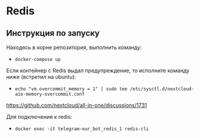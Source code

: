 # Redis
## Инструкция по запуску

Находясь в корне репозитория, выполнить команду:
* `docker-compose up`

Если контейнер с Redis выдал предупреждение, то исполните команду ниже (встретил на ubuntu):
* ```echo "vm.overcommit_memory = 1" | sudo tee /etc/sysctl.d/nextcloud-aio-memory-overcommit.conf```

https://github.com/nextcloud/all-in-one/discussions/1731

Для подключения к redis:
* ```docker exec -it telegram-our_bot_redis_1 redis-cli```
